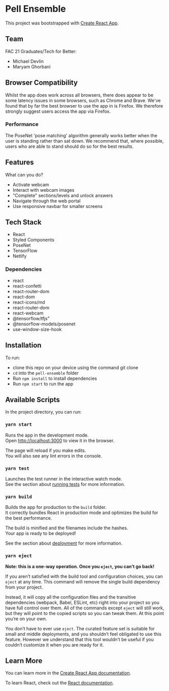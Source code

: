 # Pell Ensemble

This project was bootstrapped with [Create React App](https://github.com/facebook/create-react-app).

## Team
FAC 21 Graduates/Tech for Better:
- Michael Devlin
- Maryam Ghorbani

## Browser Compatibility

Whilst the app does work across all browsers, there does appear to be some latency issues in some browsers, such as Chrome and Brave. We've found that by far the best browser to use the app in is Firefox. We therefore strongly suggest users access the app via Firefox.

### Performance

The PoseNet 'pose matching' algorithm generally works better when the user is standing rather than sat down. We recommend that, where possible, users who are able to stand should do so for the best results. 

## Features
What can you do?
- Activate webcam
- Interact with webcam images
- "Complete" sections/levels and unlock answers
- Navigate through the web portal
- Use responsive navbar for smaller screens

## Tech Stack
- React
- Styled Components
- PoseNet
- TensorFlow
- Netlify

### Dependencies

- react
- react-confetti
- react-router-dom
- react-dom
- react-icons/md
- react-router-dom
- react-webcam
- @tensorflow/tfjs"
- @tensorflow-models/posenet
- use-window-size-hook

## Installation

To run:
- clone this repo on your device using the command git clone
- ```cd``` into the ```pell-ensemble``` folder
- Run ```npm install``` to install dependencies
- Run ```npm start``` to run the app

## Available Scripts

In the project directory, you can run:

### `yarn start`

Runs the app in the development mode.\
Open [http://localhost:3000](http://localhost:3000) to view it in the browser.

The page will reload if you make edits.\
You will also see any lint errors in the console.

### `yarn test`

Launches the test runner in the interactive watch mode.\
See the section about [running tests](https://facebook.github.io/create-react-app/docs/running-tests) for more information.

### `yarn build`

Builds the app for production to the `build` folder.\
It correctly bundles React in production mode and optimizes the build for the best performance.

The build is minified and the filenames include the hashes.\
Your app is ready to be deployed!

See the section about [deployment](https://facebook.github.io/create-react-app/docs/deployment) for more information.

### `yarn eject`

**Note: this is a one-way operation. Once you `eject`, you can’t go back!**

If you aren’t satisfied with the build tool and configuration choices, you can `eject` at any time. This command will remove the single build dependency from your project.

Instead, it will copy all the configuration files and the transitive dependencies (webpack, Babel, ESLint, etc) right into your project so you have full control over them. All of the commands except `eject` will still work, but they will point to the copied scripts so you can tweak them. At this point you’re on your own.

You don’t have to ever use `eject`. The curated feature set is suitable for small and middle deployments, and you shouldn’t feel obligated to use this feature. However we understand that this tool wouldn’t be useful if you couldn’t customize it when you are ready for it.

## Learn More

You can learn more in the [Create React App documentation](https://facebook.github.io/create-react-app/docs/getting-started).

To learn React, check out the [React documentation](https://reactjs.org/).
